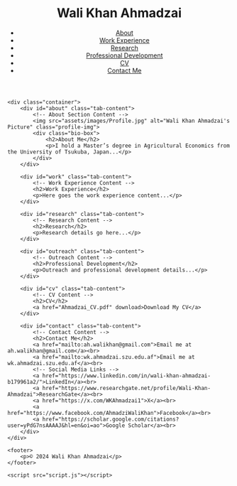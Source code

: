 <!DOCTYPE html>
<html lang="en">
<head>
    <meta charset="UTF-8">
    <meta name="viewport" content="width=device-width, initial-scale=1.0">
    <meta name="description" content="Wali Khan Ahmadzai's portfolio showcasing work experience, research, and contact information.">
    <meta name="keywords" content="Wali Khan Ahmadzai, portfolio, Agricultural Economics, research, contact">
    <meta name="author" content="Wali Khan Ahmadzai">
    <title>Wali Khan Ahmadzai - Portfolio</title>
    <link rel="stylesheet" href="style.css">
</head>
<body>
    <header>
        <div class="logo">
            <h1>Wali Khan Ahmadzai</h1>
        </div>
        <nav>
            <ul>
                <li><a href="#" onclick="showTab('about')">About</a></li>
                <li><a href="#" onclick="showTab('work')">Work Experience</a></li>
                <li><a href="#" onclick="showTab('research')">Research</a></li>
                <li><a href="#" onclick="showTab('outreach')">Professional Development</a></li>
                <li><a href="#" onclick="showTab('cv')">CV</a></li>
                <li><a href="#" onclick="showTab('contact')">Contact Me</a></li>
            </ul>
        </nav>
    </header>

    <div class="container">
        <div id="about" class="tab-content">
            <!-- About Section Content -->
            <img src="assets/images/Profile.jpg" alt="Wali Khan Ahmadzai's Picture" class="profile-img">
            <div class="bio-box">
                <h2>About Me</h2>
                <p>I hold a Master’s degree in Agricultural Economics from the University of Tsukuba, Japan...</p>
            </div>
        </div>

        <div id="work" class="tab-content">
            <!-- Work Experience Content -->
            <h2>Work Experience</h2>
            <p>Here goes the work experience content...</p>
        </div>

        <div id="research" class="tab-content">
            <!-- Research Content -->
            <h2>Research</h2>
            <p>Research details go here...</p>
        </div>

        <div id="outreach" class="tab-content">
            <!-- Outreach Content -->
            <h2>Professional Development</h2>
            <p>Outreach and professional development details...</p>
        </div>

        <div id="cv" class="tab-content">
            <!-- CV Content -->
            <h2>CV</h2>
            <a href="Ahmadzai_CV.pdf" download>Download My CV</a>
        </div>

        <div id="contact" class="tab-content">
            <!-- Contact Content -->
            <h2>Contact Me</h2>
            <a href="mailto:ah.walikhan@gmail.com">Email me at ah.walikhan@gmail.com</a><br>
            <a href="mailto:wk.ahmadzai.szu.edu.af">Email me at wk.ahmadzai.szu.edu.af</a><br>
            <!-- Social Media Links -->
            <a href="https://www.linkedin.com/in/wali-khan-ahmadzai-b179961a2/">LinkedIn</a><br>
            <a href="https://www.researchgate.net/profile/Wali-Khan-Ahmadzai">ResearchGate</a><br>
            <a href="https://x.com/WKAhmadzai1">X</a><br>
            <a href="https://www.facebook.com/AhmadziWaliKhan">Facebook</a><br>
            <a href="https://scholar.google.com/citations?user=yPdG7nsAAAAJ&hl=en&oi=ao">Google Scholar</a><br>
        </div>
    </div>

    <footer>
        <p>© 2024 Wali Khan Ahmadzai</p>
    </footer>

    <script src="script.js"></script>
</body>
</html>
